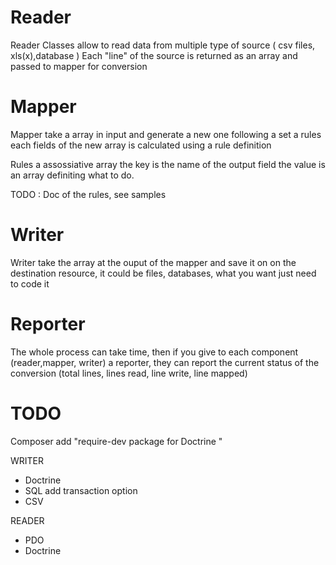 Reader
======

Reader Classes allow to read data from multiple type of source 
( csv files, xls(x),database ) 
Each "line" of the source is returned as an array and passed to mapper
for conversion


Mapper
======

Mapper take a array in input and generate a new one following a set a rules
each fields of the new array is calculated using a rule definition 
  
Rules a assossiative array
  the key is the name of the output field 
  the value is an array definiting what to do.

  TODO : Doc of the rules, see samples


Writer
======
Writer take the array at the ouput of the mapper and save it on
on the destination resource, it could be  files, databases, what you want
just need to code it


Reporter
========
  The whole process can take time, then if you give to each component (reader,mapper, writer)
a reporter, they can report the current status of the conversion 
(total lines, lines read, line write, line mapped)
 


TODO
====

Composer
 add "require-dev package for Doctrine  "

WRITER
  - Doctrine
  - SQL add transaction option
  - CSV

READER
  - PDO
  - Doctrine
